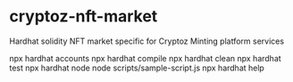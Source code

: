 # cryptoz-nft-market
Hardhat solidity NFT market specific for Cryptoz Minting platform services

npx hardhat accounts
npx hardhat compile
npx hardhat clean
npx hardhat test
npx hardhat node
node scripts/sample-script.js
npx hardhat help
